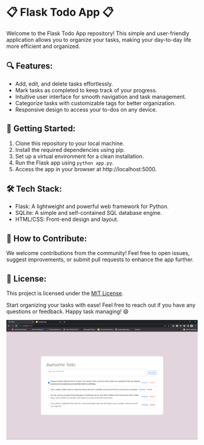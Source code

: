 # 📋 Flask Todo App 📋

Welcome to the Flask Todo App repository! This simple and user-friendly application allows you to organize your tasks, making your day-to-day life more efficient and organized.

## 🔍 Features:
- Add, edit, and delete tasks effortlessly.
- Mark tasks as completed to keep track of your progress.
- Intuitive user interface for smooth navigation and task management.
- Categorize tasks with customizable tags for better organization.
- Responsive design to access your to-dos on any device.

## 🚀 Getting Started:
1. Clone this repository to your local machine.
2. Install the required dependencies using pip.
3. Set up a virtual environment for a clean installation.
4. Run the Flask app using `python app.py`.
5. Access the app in your browser at http://localhost:5000.

## 🛠️ Tech Stack:
- Flask: A lightweight and powerful web framework for Python.
- SQLite: A simple and self-contained SQL database engine.
- HTML/CSS: Front-end design and layout.

## 📖 How to Contribute:
We welcome contributions from the community! Feel free to open issues, suggest improvements, or submit pull requests to enhance the app further.

## 📝 License:
This project is licensed under the [MIT License](link-to-your-license).

Start organizing your tasks with ease! Feel free to reach out if you have any questions or feedback. Happy task managing! 😄

![app-screen](https://github.com/Deshan555/Flask-ToDo/blob/master/Screenshot.png)
